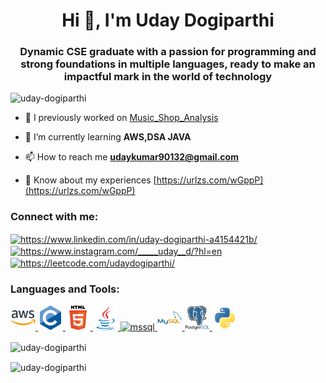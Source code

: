 <h1 align="center">Hi 👋, I'm Uday Dogiparthi</h1>
<h3 align="center">Dynamic CSE graduate with a passion for programming and strong foundations in multiple languages, ready to make an impactful mark in the world of technology</h3>

<p align="left"> <img src="https://komarev.com/ghpvc/?username=uday-dogiparthi&label=Profile%20views&color=0e75b6&style=flat" alt="uday-dogiparthi" /> </p>

- 🔭 I previously worked on [Music_Shop_Analysis](https://github.com/Uday-Dogiparthi/Music_Shop_Analysis_SQL)

- 🌱 I’m currently learning **AWS,DSA JAVA**

- 📫 How to reach me **udaykumar90132@gmail.com**

- 📄 Know about my experiences [https://urlzs.com/wGppP](https://urlzs.com/wGppP)

<h3 align="left">Connect with me:</h3>
<p align="left">
<a href="https://linkedin.com/in/https://www.linkedin.com/in/uday-dogiparthi-a4154421b/" target="blank"><img align="center" src="https://raw.githubusercontent.com/rahuldkjain/github-profile-readme-generator/master/src/images/icons/Social/linked-in-alt.svg" alt="https://www.linkedin.com/in/uday-dogiparthi-a4154421b/" height="30" width="40" /></a>
<a href="https://instagram.com/https://www.instagram.com/_____uday__d/?hl=en" target="blank"><img align="center" src="https://raw.githubusercontent.com/rahuldkjain/github-profile-readme-generator/master/src/images/icons/Social/instagram.svg" alt="https://www.instagram.com/_____uday__d/?hl=en" height="30" width="40" /></a>
<a href="https://www.leetcode.com/https://leetcode.com/udaydogiparthi/" target="blank"><img align="center" src="https://raw.githubusercontent.com/rahuldkjain/github-profile-readme-generator/master/src/images/icons/Social/leet-code.svg" alt="https://leetcode.com/udaydogiparthi/" height="30" width="40" /></a>
</p>

<h3 align="left">Languages and Tools:</h3>
<p align="left"> <a href="https://aws.amazon.com" target="_blank" rel="noreferrer"> <img src="https://raw.githubusercontent.com/devicons/devicon/master/icons/amazonwebservices/amazonwebservices-original-wordmark.svg" alt="aws" width="40" height="40"/> </a> <a href="https://www.cprogramming.com/" target="_blank" rel="noreferrer"> <img src="https://raw.githubusercontent.com/devicons/devicon/master/icons/c/c-original.svg" alt="c" width="40" height="40"/> </a> <a href="https://www.w3.org/html/" target="_blank" rel="noreferrer"> <img src="https://raw.githubusercontent.com/devicons/devicon/master/icons/html5/html5-original-wordmark.svg" alt="html5" width="40" height="40"/> </a> <a href="https://www.java.com" target="_blank" rel="noreferrer"> <img src="https://raw.githubusercontent.com/devicons/devicon/master/icons/java/java-original.svg" alt="java" width="40" height="40"/> </a> <a href="https://www.microsoft.com/en-us/sql-server" target="_blank" rel="noreferrer"> <img src="https://www.svgrepo.com/show/303229/microsoft-sql-server-logo.svg" alt="mssql" width="40" height="40"/> </a> <a href="https://www.mysql.com/" target="_blank" rel="noreferrer"> <img src="https://raw.githubusercontent.com/devicons/devicon/master/icons/mysql/mysql-original-wordmark.svg" alt="mysql" width="40" height="40"/> </a> <a href="https://www.postgresql.org" target="_blank" rel="noreferrer"> <img src="https://raw.githubusercontent.com/devicons/devicon/master/icons/postgresql/postgresql-original-wordmark.svg" alt="postgresql" width="40" height="40"/> </a> <a href="https://www.python.org" target="_blank" rel="noreferrer"> <img src="https://raw.githubusercontent.com/devicons/devicon/master/icons/python/python-original.svg" alt="python" width="40" height="40"/> </a> </p>

<p><img align="center" src="https://github-readme-stats.vercel.app/api/top-langs?username=uday-dogiparthi&show_icons=true&locale=en&layout=compact" alt="uday-dogiparthi" /></p>

<p><img align="center" src="https://github-readme-streak-stats.herokuapp.com/?user=uday-dogiparthi&" alt="uday-dogiparthi" /></p>
